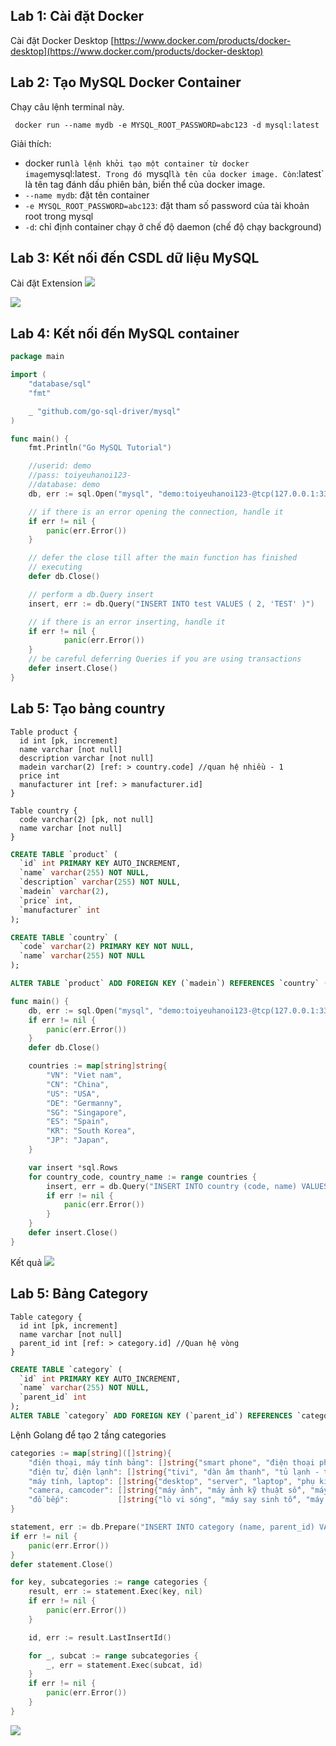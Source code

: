 
## Lab 1: Cài đặt Docker
Cài đặt Docker Desktop  [https://www.docker.com/products/docker-desktop](https://www.docker.com/products/docker-desktop)

## Lab 2: Tạo MySQL Docker Container
Chạy câu lệnh terminal này.
```
 docker run --name mydb -e MYSQL_ROOT_PASSWORD=abc123 -d mysql:latest
```

Giải thích:
* docker run` là lệnh khởi tạo một container từ docker image `mysql:latest`. Trong đó `mysql` là tên của docker image. Còn `:latest` là tên tag đánh dấu phiên bản, biến thể của docker image.
* `--name mydb`: đặt tên container
* `-e MYSQL_ROOT_PASSWORD=abc123`: đặt tham số password của tài khoản root trong mysql
* `-d`: chỉ định container chạy ở chế độ daemon (chế độ chạy background)



## Lab 3: Kết nối đến CSDL dữ liệu MySQL

Cài đặt Extension
![](images/mysql_extension.jpg)

![](images/connect_db.jpg)


## Lab 4: Kết nối đến MySQL container
```go
package main

import (
	"database/sql"
	"fmt"

	_ "github.com/go-sql-driver/mysql"
)

func main() {
	fmt.Println("Go MySQL Tutorial")

	//userid: demo
	//pass: toiyeuhanoi123-
	//database: demo
	db, err := sql.Open("mysql", "demo:toiyeuhanoi123-@tcp(127.0.0.1:3306)/demo")

	// if there is an error opening the connection, handle it
	if err != nil {
		panic(err.Error())
	}

	// defer the close till after the main function has finished
	// executing
	defer db.Close()

	// perform a db.Query insert
	insert, err := db.Query("INSERT INTO test VALUES ( 2, 'TEST' )")

	// if there is an error inserting, handle it
	if err != nil {
			panic(err.Error())
	}
	// be careful deferring Queries if you are using transactions
	defer insert.Close()
}
```

## Lab 5: Tạo bảng country
```
Table product {
  id int [pk, increment]
  name varchar [not null]
  description varchar [not null]
  madein varchar(2) [ref: > country.code] //quan hệ nhiều - 1
  price int
  manufacturer int [ref: > manufacturer.id]
}

Table country {
  code varchar(2) [pk, not null]
  name varchar [not null]
}
```

```sql
CREATE TABLE `product` (
  `id` int PRIMARY KEY AUTO_INCREMENT,
  `name` varchar(255) NOT NULL,
  `description` varchar(255) NOT NULL,
  `madein` varchar(2),
  `price` int,
  `manufacturer` int
);

CREATE TABLE `country` (
  `code` varchar(2) PRIMARY KEY NOT NULL,
  `name` varchar(255) NOT NULL
);

ALTER TABLE `product` ADD FOREIGN KEY (`madein`) REFERENCES `country` (`code`);
```

```go
func main() {
	db, err := sql.Open("mysql", "demo:toiyeuhanoi123-@tcp(127.0.0.1:3306)/demo")
	if err != nil {
		panic(err.Error())
	}
	defer db.Close()

	countries := map[string]string{
		"VN": "Viet nam",
		"CN": "China",
		"US": "USA",
		"DE": "Germanny",
		"SG": "Singapore",
		"ES": "Spain",
		"KR": "South Korea",
		"JP": "Japan",
	}

	var insert *sql.Rows
	for country_code, country_name := range countries {
		insert, err = db.Query("INSERT INTO country (code, name) VALUES ('" + country_code + "', '" + country_name + "')")
		if err != nil {
			panic(err.Error())
		}
	}
	defer insert.Close()
}
```

Kết quả
![](images/country.jpg)

## Lab 5: Bảng Category

```
Table category {
  id int [pk, increment]
  name varchar [not null]
  parent_id int [ref: > category.id] //Quan hệ vòng
}
```

```sql
CREATE TABLE `category` (
  `id` int PRIMARY KEY AUTO_INCREMENT,
  `name` varchar(255) NOT NULL,
  `parent_id` int
);
ALTER TABLE `category` ADD FOREIGN KEY (`parent_id`) REFERENCES `category` (`id`);
```

Lệnh Golang để tạo 2 tầng categories

```go
categories := map[string]([]string){
	"điện thoại, máy tính bảng": []string{"smart phone", "điện thoại phổ thông", "máy tính bảng", "máy đọc sách"},
	"điện tử, điện lạnh": []string{"tivi", "dàn âm thanh", "tủ lạnh - tủ mát", "máy điều hoà", "phụ kiện điện lạnh", "máy giặt", "hút bụi", "lọc không khí", "rủa bát"},
	"máy tính, laptop": []string{"desktop", "server", "laptop", "phụ kiện máy tính"},
	"camera, camcoder": []string{"máy ảnh", "máy ảnh kỹ thuật số", "máy quay phim", "camera giám sá", "camera hành trình", "balo", "ống kính"},
	"đồ bếp":           []string{"lò vi sóng", "máy say sinh tố", "máy đánh trứng", "bếp từ", "bếp hồng ngoại", "bếp ga"},
}

statement, err := db.Prepare("INSERT INTO category (name, parent_id) VALUES (?, ?)")
if err != nil {
	panic(err.Error())
}
defer statement.Close()

for key, subcategories := range categories {
	result, err := statement.Exec(key, nil)
	if err != nil {
		panic(err.Error())
	}

	id, err := result.LastInsertId()

	for _, subcat := range subcategories {
		_, err = statement.Exec(subcat, id)
	}
	if err != nil {
		panic(err.Error())
	}
}
```

![](images/category.jpg)